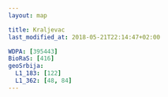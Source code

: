 ```yaml
---
layout: map

title: Kraljevac
last_modified_at: 2018-05-21T22:14:47+02:00

WDPA: [395443]
BioRaS: [416]
geoSrbija:
  L1_183: [122]
  L1_362: [48, 84]
---
```

